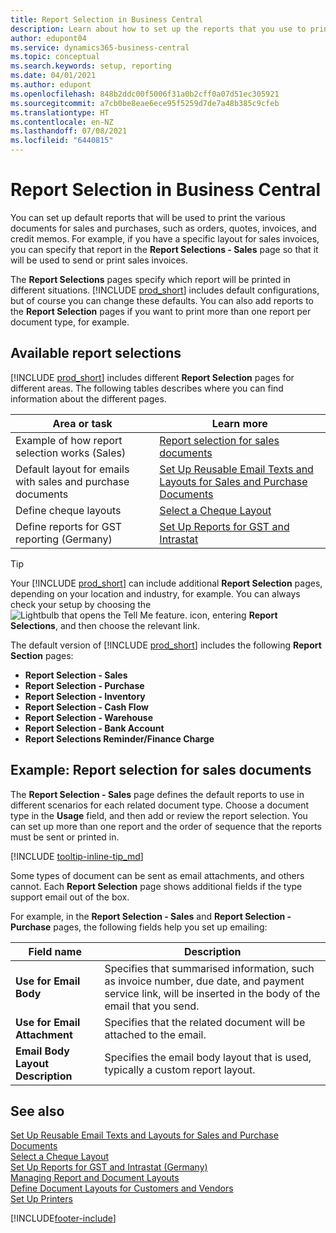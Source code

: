```yaml
---
title: Report Selection in Business Central
description: Learn about how to set up the reports that you use to print various types of documents in Business Central.
author: edupont04
ms.service: dynamics365-business-central
ms.topic: conceptual
ms.search.keywords: setup, reporting
ms.date: 04/01/2021
ms.author: edupont
ms.openlocfilehash: 848b2ddc00f5006f31a0b2cff0a07d51ec305921
ms.sourcegitcommit: a7cb0be8eae6ece95f5259d7de7a48b385c9cfeb
ms.translationtype: HT
ms.contentlocale: en-NZ
ms.lasthandoff: 07/08/2021
ms.locfileid: "6440815"
---
```

# <a name="report-selection-in-business-central"></a>Report Selection in Business Central

You can set up default reports that will be used to print the various documents for sales and purchases, such as orders, quotes, invoices, and credit memos. For example, if you have a specific layout for sales invoices, you can specify that report in the **Report Selections - Sales** page so that it will be used to send or print sales invoices.  

The **Report Selections** pages specify which report will be printed in different situations. [!INCLUDE [prod_short](includes/prod_short.md)] includes default configurations, but of course you can change these defaults. You can also add reports to the **Report Selection** pages if you want to print more than one report per document type, for example.  

## <a name="available-report-selections"></a>Available report selections

[!INCLUDE [prod_short](includes/prod_short.md)] includes different **Report Selection** pages for different areas. The following tables describes where you can find information about the different pages.  

|Area or task  |Learn more|
|--------------|----------|
|Example of how report selection works (Sales)|[Report selection for sales documents](#example-report-selection-for-sales-documents)|
|Default layout for emails with sales and purchase documents  |[Set Up Reusable Email Texts and Layouts for Sales and Purchase Documents](admin-how-setup-email.md#set-up-reusable-email-texts-and-layouts-for-sales-and-purchase-documents) |
|Define cheque layouts     |[Select a Cheque Layout](finance-how-define-check-layouts.md) |
|Define reports for GST reporting (Germany)|[Set Up Reports for GST and Intrastat](LocalFunctionality/Germany/how-to-set-up-reports-for-vat-and-intrastat.md) |

> [!TIP]
> Your [!INCLUDE [prod_short](includes/prod_short.md)] can include additional **Report Selection** pages, depending on your location and industry, for example. You can always check your setup by choosing the ![Lightbulb that opens the Tell Me feature.](media/ui-search/search_small.png "Tell me what you want to do") icon, entering **Report Selections**, and then choose the relevant link.

The default version of [!INCLUDE [prod_short](includes/prod_short.md)] includes the following **Report Section** pages:

* **Report Selection - Sales**  
* **Report Selection - Purchase**  
* **Report Selection - Inventory**  
* **Report Selection - Cash Flow**  
* **Report Selection - Warehouse**  
* **Report Selection - Bank Account**  
* **Report Selections Reminder/Finance Charge**  

## <a name="example-report-selection-for-sales-documents"></a>Example: Report selection for sales documents

The **Report Selection - Sales** page defines the default reports to use in different scenarios for each related document type. Choose a document type in the **Usage** field, and then add or review the report selection. You can set up more than one report and the order of sequence that the reports must be sent or printed in.  

[!INCLUDE [tooltip-inline-tip_md](includes/tooltip-inline-tip_md.md)]

Some types of document can be sent as email attachments, and others cannot. Each **Report Selection** page shows additional fields if the type support email out of the box.  

For example, in the **Report Selection - Sales** and **Report Selection - Purchase** pages, the following fields help you set up emailing:

|Field name |Description  |
|-----------|-------------|
|**Use for Email Body**| Specifies that summarised information, such as invoice number, due date, and payment service link, will be inserted in the body of the email that you send.        |
|**Use for Email Attachment**| Specifies that the related document will be attached to the email.|
|**Email Body Layout Description**|Specifies the email body layout that is used, typically a custom report layout. |

## <a name="see-also"></a>See also

[Set Up Reusable Email Texts and Layouts for Sales and Purchase Documents](admin-how-setup-email.md#set-up-reusable-email-texts-and-layouts-for-sales-and-purchase-documents)  
[Select a Cheque Layout](finance-how-define-check-layouts.md)  
[Set Up Reports for GST and Intrastat (Germany)](LocalFunctionality/Germany/how-to-set-up-reports-for-vat-and-intrastat.md)  
[Managing Report and Document Layouts](ui-manage-report-layouts.md)  
[Define Document Layouts for Customers and Vendors](ui-define-customer-vendor-document-layouts.md)  
[Set Up Printers](ui-specify-printer-selection-reports.md)  


[!INCLUDE[footer-include](includes/footer-banner.md)]